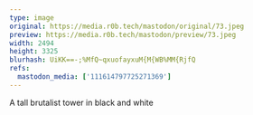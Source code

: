 ```yaml
---
type: image
original: https://media.r0b.tech/mastodon/original/73.jpeg
preview: https://media.r0b.tech/mastodon/preview/73.jpeg
width: 2494
height: 3325
blurhash: UiKK==-;%MfQ~qxuofayxuM{M{WB%MM{RjfQ
refs:
  mastodon_media: ['111614797725271369']
---
```


A tall brutalist tower in black and white 
